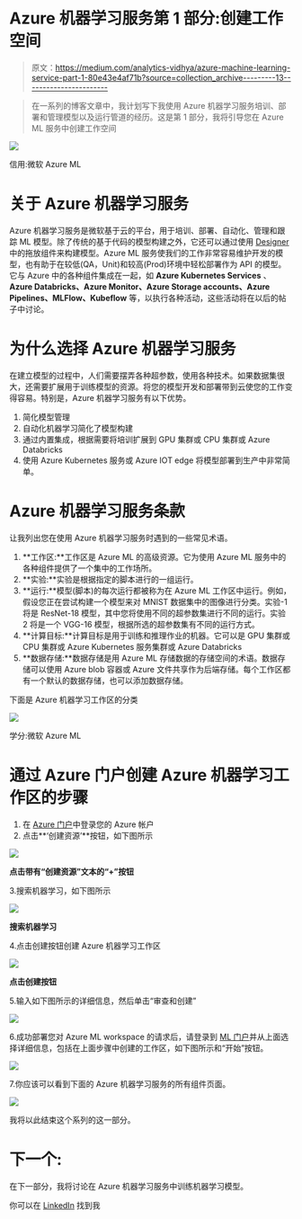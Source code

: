 # Azure 机器学习服务第 1 部分:创建工作空间

> 原文：<https://medium.com/analytics-vidhya/azure-machine-learning-service-part-1-80e43e4af71b?source=collection_archive---------13----------------------->

> 在一系列的博客文章中，我计划写下我使用 Azure 机器学习服务培训、部署和管理模型以及运行管道的经历。这是第 1 部分，我将引导您在 Azure ML 服务中创建工作空间

![](img/d5b56be5392a3952a8e5d684e7d3da18.png)

信用:微软 Azure ML

# **关于 Azure 机器学习服务**

Azure 机器学习服务是微软基于云的平台，用于培训、部署、自动化、管理和跟踪 ML 模型。除了传统的基于代码的模型构建之外，它还可以通过使用 [Designer](https://docs.microsoft.com/en-us/azure/machine-learning/tutorial-designer-automobile-price-train-score) 中的拖放组件来构建模型。Azure ML 服务使我们的工作非常容易维护开发的模型，也有助于在较低(QA，Unit)和较高(Prod)环境中轻松部署作为 API 的模型。它与 Azure 中的各种组件集成在一起，如 **Azure Kubernetes Services** 、 **Azure Databricks、Azure Monitor、Azure Storage accounts、Azure Pipelines、MLFlow、Kubeflow** 等，以执行各种活动，这些活动将在以后的帖子中讨论。

# **为什么选择 Azure 机器学习服务**

在建立模型的过程中，人们需要摆弄各种超参数，使用各种技术。如果数据集很大，还需要扩展用于训练模型的资源。将您的模型开发和部署带到云使您的工作变得容易。特别是，Azure 机器学习服务有以下优势。

1.  简化模型管理
2.  自动化机器学习简化了模型构建
3.  通过内置集成，根据需要将培训扩展到 GPU 集群或 CPU 集群或 Azure Databricks
4.  使用 Azure Kubernetes 服务或 Azure IOT edge 将模型部署到生产中非常简单。

# Azure 机器学习服务条款

让我列出您在使用 Azure 机器学习服务时遇到的一些常见术语。

1.  **工作区:**工作区是 Azure ML 的高级资源。它为使用 Azure ML 服务中的各种组件提供了一个集中的工作场所。
2.  **实验:**实验是根据指定的脚本进行的一组运行。
3.  **运行:**模型(脚本)的每次运行都被称为在 Azure ML 工作区中运行。例如，假设您正在尝试构建一个模型来对 MNIST 数据集中的图像进行分类。实验-1 将是 ResNet-18 模型，其中您将使用不同的超参数集进行不同的运行。实验 2 将是一个 VGG-16 模型，根据所选的超参数集有不同的运行方式。
4.  **计算目标:**计算目标是用于训练和推理作业的机器。它可以是 GPU 集群或 CPU 集群或 Azure Kubernetes 服务集群或 Azure Databricks
5.  **数据存储:**数据存储是用 Azure ML 存储数据的存储空间的术语。数据存储可以使用 Azure blob 容器或 Azure 文件共享作为后端存储。每个工作区都有一个默认的数据存储，也可以添加数据存储。

下面是 Azure 机器学习工作区的分类

![](img/22a20cbe912fadc844ed20120df8d027.png)

学分:微软 Azure ML

# 通过 Azure 门户创建 Azure 机器学习工作区的步骤

1.  在 [Azure 门户](https://portal.azure.com/)中登录您的 Azure 帐户
2.  点击**‘创建资源’**按钮，如下图所示

![](img/21e406a819bd9b7496be9470788ce4cb.png)

**点击带有“创建资源”文本的“+”按钮**

3.搜索机器学习，如下图所示

![](img/b8ed321b3ab84c3bc2bc20720d887064.png)

**搜索机器学习**

4.点击创建按钮创建 Azure 机器学习工作区

![](img/d34f02c88eda8f63a995d37462a33a59.png)

**点击创建按钮**

5.输入如下图所示的详细信息，然后单击“审查和创建”

![](img/6920b5972ef475d3542814555d6a742d.png)

6.成功部署您对 Azure ML workspace 的请求后，请登录到 [ML 门户](http://ml.azure.com/)并从上面选择详细信息，包括在上面步骤中创建的工作区，如下图所示和“开始”按钮。

![](img/58a2019d2e4c4e09899b391cef3c3a0f.png)

7.你应该可以看到下面的 Azure 机器学习服务的所有组件页面。

![](img/a1ea3164cd66c80db19efe2219d7e744.png)

我将以此结束这个系列的这一部分。

# **下一个:**

在下一部分，我将讨论在 Azure 机器学习服务中训练机器学习模型。

你可以在 [LinkedIn](https://www.linkedin.com/in/kalyankumarpichuka369/) 找到我